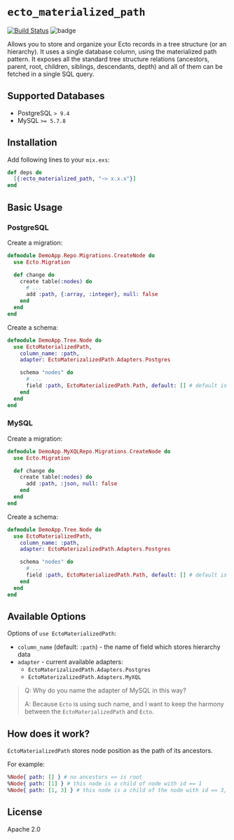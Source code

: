 # `ecto_materialized_path`

[![Build Status](https://travis-ci.org/asiniy/ecto_materialized_path.svg?branch=master)](https://travis-ci.org/asiniy/ecto_materialized_path)
![badge](https://img.shields.io/hexpm/v/ecto_materialized_path.svg)

Allows you to store and organize your Ecto records in a tree structure (or an hierarchy). It uses a single database column, using the materialized path pattern. It exposes all the standard tree structure relations (ancestors, parent, root, children, siblings, descendants, depth) and all of them can be fetched in a single SQL query.

## Supported Databases

- PostgreSQL `> 9.4`
- MySQL `>= 5.7.8`

## Installation

Add following lines to your `mix.exs`:

```elixir
def deps do
  [{:ecto_materialized_path, "~> x.x.x"}]
end
```

## Basic Usage

### PostgreSQL

Create a migration:

```elixir
defmodule DemoApp.Repo.Migrations.CreateNode do
  use Ecto.Migration

  def change do
    create table(:nodes) do
      # ...
      add :path, {:array, :integer}, null: false
    end
  end
end
```

Create a schema:

```elixir
defmodule DemoApp.Tree.Node do
  use EctoMaterializedPath,
    column_name: :path,
    adapter: EctoMaterizalizedPath.Adapters.Postgres

    schema "nodes" do
      # ...
      field :path, EctoMaterializedPath.Path, default: [] # default is important
    end
  end
end
```

### MySQL

Create a migration:

```elixir
defmodule DemoApp.MyXQLRepo.Migrations.CreateNode do
  use Ecto.Migration

  def change do
    create table(:nodes) do
      add :path, :json, null: false
    end
  end
end
```

Create a schema:

```elixir
defmodule DemoApp.Tree.Node do
  use EctoMaterializedPath,
    column_name: :path,
    adapter: EctoMaterizalizedPath.Adapters.Postgres

    schema "nodes" do
      # ...
      field :path, EctoMaterializedPath.Path, default: [] # default is important
    end
  end
end
```

## Available Options

Options of `use EctoMaterializedPath`:

- `column_name` (default: `:path`) - the name of field which stores hierarchy data
- `adapter` - current available adapters:
  - `EctoMaterizalizedPath.Adapters.Postgres`
  - `EctoMaterizalizedPath.Adapters.MyXQL`

> Q: Why do you name the adapter of MySQL in this way?
>
> A: Because `Ecto` is using such name, and I want to keep the harmony between the `EctoMaterializedPath` and `Ecto`.

## How does it work?

`EctoMaterializedPath` stores node position as the path of its ancestors.

For example:

```elixir
%Node{ path: [] } # no ancestors => is root
%Node{ path: [1] } # this node is a child of node with id == 1
%Node{ path: [1, 3] } # this node is a child of the node with id == 3, which in its turn is the child of the node with id == 1
```

## License

Apache 2.0

